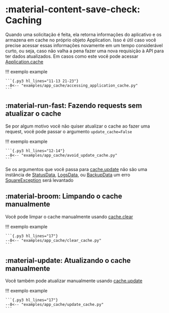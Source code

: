 [cache.clear]: ../../../api_reference/AppCache/#app.AppCache.clear

[cache.update]: ../../../api_reference/AppCache/#app.AppCache.update

[StatusData]: ../../../api_reference/data_classes/StatusData/

[LogsData]: ../../../api_reference/data_classes/LogsData/

[BackupData]: ../../../api_reference/data_classes/BackupData/

[SquareException]: ../../../api_reference/Errors/#errors.SquareException

[Application.cache]: ../../../api_reference/AppCache/

# :material-content-save-check: Caching

Quando uma solicitação é feita, ela retorna informações do aplicativo e os
armazena em cache
no próprio objeto Application. Isso é útil caso você precise acessar essas
informações novamente
em um tempo considerável curto, ou seja, caso não valha a pena fazer uma nova
requisição à API para ter dados atualizados. Em casos como este você pode
acessar [Application.cache]

!!! exemplo example

    ```{.py3 hl_lines="11-13 21-23"}
    --8<-- "examples/app_cache/accessing_application_cache.py"
    ```

## :material-run-fast: Fazendo requests sem atualizar o cache

Se por algum motivo você não quiser atualizar o cache ao fazer uma request,
você pode passar o
argumento `update_cache=False`

!!! exemplo example

    ```{.py3 hl_lines="12-14"}
    --8<-- "examples/app_cache/avoid_update_cache.py"
    ```

Se os argumentos que você passa para [cache.update] não são uma instância
de [StatusData], [LogsData], ou [BackupData] um erro [SquareException] será
levantado

## :material-broom: Limpando o cache manualmente

Você pode limpar o cache manualmente
usando [cache.clear]

!!! exemplo example

    ```{.py3 hl_lines="17"}
    --8<-- "examples/app_cache/clear_cache.py"
    ```

## :material-update: Atualizando o cache manualmente

Você também pode atualizar manualmente usando [cache.update]

!!! exemplo example

    ```{.py3 hl_lines="17"}
    --8<-- "examples/app_cache/update_cache.py"
    ```
